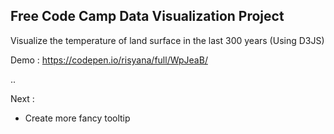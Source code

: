 Free Code Camp Data Visualization Project
-----------------------------------------
Visualize the temperature of land surface in the last 300 years (Using D3JS)

Demo : https://codepen.io/risyana/full/WpJeaB/

..

Next :
- Create more fancy tooltip